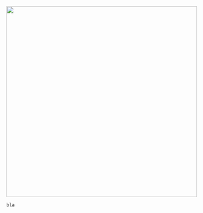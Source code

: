 

<img src="https://user-images.githubusercontent.com/32162523/65876954-d2044d00-e38a-11e9-8f94-282ce8dff288.png" width="500px">

```
bla
```
